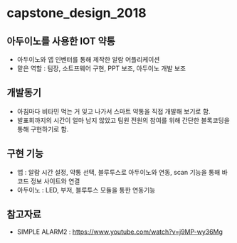 # capstone_design_2018


## 아두이노를 사용한 IOT 약통

 * 아두이노와 앱 인벤터를 통해 제작한 알람 어플리케이션
 * 맡은 역할 : 팀장, 소트프웨어 구현, PPT 보조, 아두이노 개발 보조

## 개발동기

 * 아침마다 비타민 먹는 거 잊고 나가서 스마트 약통을 직접 개발해 보기로 함.
 * 발표회까지의 시간이 얼마 남지 않았고 팀원 전원의 참여를 위해 간단한 블록코딩을 통해 구현하기로 함.

 ## 구현 기능
 
 * 앱 : 알람 시간 설정, 약통 선택, 블루투스로 아두이노와 연동, scan 기능을 통해 바코드 정보 사이트와 연결
 * 아두이노 : LED, 부저, 블루투스 모듈을 통한 연동기능

 ## 참고자료

 * SIMPLE ALARM2 : https://www.youtube.com/watch?v=j9MP-wy36Mg
